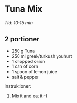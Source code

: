 Tuna Mix
========

###### Tid: 10-15 min

2 portioner
-----------

- 250 g Tuna
- 250 ml greek/turkush youhurt
- 1 chopped onion
- 1 can of corn
- 1 spoon of lemon juice
- salt & pepper

Instruktioner:
1.	Mix it and eat it:-)
